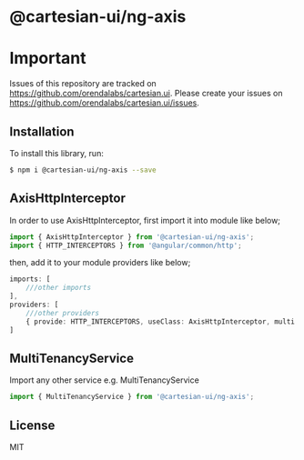 # @cartesian-ui/ng-axis

# Important

Issues of this repository are tracked on https://github.com/orendalabs/cartesian.ui. Please create your issues on https://github.com/orendalabs/cartesian.ui/issues.

## Installation

To install this library, run:

```bash
$ npm i @cartesian-ui/ng-axis --save
```

## AxisHttpInterceptor

In order to use AxisHttpInterceptor, first import it into module like below;

```ts
import { AxisHttpInterceptor } from '@cartesian-ui/ng-axis';
import { HTTP_INTERCEPTORS } from '@angular/common/http';
```

then, add it to your module providers like below;

```ts
imports: [
    ///other imports
],
providers: [
    ///other providers
    { provide: HTTP_INTERCEPTORS, useClass: AxisHttpInterceptor, multi: true }
]
```

## MultiTenancyService

Import any other service e.g. MultiTenancyService

```ts
import { MultiTenancyService } from '@cartesian-ui/ng-axis';
```

## License

MIT
